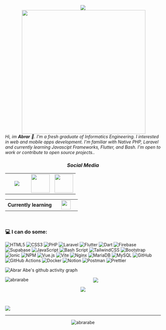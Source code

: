 <div align="center">
  <img src="https://github.com/user-attachments/assets/dc33ce06-cee0-4cc4-aa9e-ab4314c6a0b1">
</div>  

<img align="right" src="https://github.com/user-attachments/assets/67e2cc97-7d61-48e2-841a-d1c6d4d82a7c" style="padding: 0 50px"  width="400">

_Hi, im **Abrar** 👋. I'm a fresh graduate of Informatics Engineering. I interested in web and mobile apps development. I'm familiar with Native PHP, Laravel and currently learning Javascipt Frameworks, Flutter, and Bash. I'm open to work or contribute to open source projects.._ 

<h3 align="center"><i>Social Media</i></h3>

<p align="center">
  <table width="100" align="center">
    <tr>
      <td align="center" width="60">
        <a href="https://www.instagram.com/abrar_mdd/"><img src="https://cdn-icons-png.flaticon.com/128/4138/4138124.png"></a>
      </td>
      <td align="center" width="60">
        <a href="https://www.linkedin.com/in/abrar-abe-39450b339"><img src="https://cdn-icons-png.flaticon.com/128/145/145807.png" width="60"></a>
      </td>
      <td align="center" width="60">
        <a href="https://facebook.com/abrar.abe.3"><img src="https://cdn-icons-png.flaticon.com/128/145/145802.png" width="60"></a>
      </td>
    </tr>
  </table>
  <table width="100" align="center">
    <tr>
      <td align="center">
        <b>Currently learning</b>
      </td>
      <td width="60" align="center">
        <img height="30" src="https://astro.build/assets/press/astro-icon-light-gradient.svg">
      </td>
    </tr>
  </table>
</p>
</br>

### 💻 I can do some:
![HTML5](https://img.shields.io/badge/html5-%23E34F26.svg?style=for-the-badge&logo=html5&logoColor=white) ![CSS3](https://img.shields.io/badge/css3-%231572B6.svg?style=for-the-badge&logo=css3&logoColor=white) ![PHP](https://img.shields.io/badge/php-%23777BB4.svg?style=for-the-badge&logo=php&logoColor=white) ![Laravel](https://img.shields.io/badge/laravel-%23FF2D20.svg?style=for-the-badge&logo=laravel&logoColor=white) ![Flutter](https://img.shields.io/badge/Flutter-%2302569B.svg?style=for-the-badge&logo=Flutter&logoColor=white) ![Dart](https://img.shields.io/badge/dart-%230175C2.svg?style=for-the-badge&logo=dart&logoColor=white) ![Firebase](https://img.shields.io/badge/firebase-%23039BE5.svg?style=for-the-badge&logo=firebase) ![Supabase](https://img.shields.io/badge/Supabase-3ECF8E?style=for-the-badge&logo=supabase&logoColor=white) ![JavaScript](https://img.shields.io/badge/javascript-%23323330.svg?style=for-the-badge&logo=javascript&logoColor=%23F7DF1E) ![Bash Script](https://img.shields.io/badge/bash_script-%23121011.svg?style=for-the-badge&logo=gnu-bash&logoColor=white) ![TailwindCSS](https://img.shields.io/badge/tailwindcss-%2338B2AC.svg?style=for-the-badge&logo=tailwind-css&logoColor=white) ![Bootstrap](https://img.shields.io/badge/bootstrap-%238511FA.svg?style=for-the-badge&logo=bootstrap&logoColor=white) ![Ionic](https://img.shields.io/badge/Ionic-%233880FF.svg?style=for-the-badge&logo=Ionic&logoColor=white) ![NPM](https://img.shields.io/badge/NPM-%23CB3837.svg?style=for-the-badge&logo=npm&logoColor=white) ![Vue.js](https://img.shields.io/badge/vue.js-%2335495e.svg?style=for-the-badge&logo=vuedotjs&logoColor=%234FC08D) ![Vite](https://img.shields.io/badge/vite-%23646CFF.svg?style=for-the-badge&logo=vite&logoColor=white) ![Nginx](https://img.shields.io/badge/nginx-%23009639.svg?style=for-the-badge&logo=nginx&logoColor=white) ![MariaDB](https://img.shields.io/badge/MariaDB-003545?style=for-the-badge&logo=mariadb&logoColor=white) ![MySQL](https://img.shields.io/badge/mysql-4479A1.svg?style=for-the-badge&logo=mysql&logoColor=white) ![GitHub](https://img.shields.io/badge/github-%23121011.svg?style=for-the-badge&logo=github&logoColor=white) ![GitHub Actions](https://img.shields.io/badge/github%20actions-%232671E5.svg?style=for-the-badge&logo=githubactions&logoColor=white) ![Docker](https://img.shields.io/badge/docker-%230db7ed.svg?style=for-the-badge&logo=docker&logoColor=white) ![Notion](https://img.shields.io/badge/Notion-%23000000.svg?style=for-the-badge&logo=notion&logoColor=white) ![Postman](https://img.shields.io/badge/Postman-FF6C37?style=for-the-badge&logo=postman&logoColor=white) ![Prettier](https://img.shields.io/badge/prettier-%23F7B93E.svg?style=for-the-badge&logo=prettier&logoColor=black)
</br>

![Abrar Abe's github activity graph](https://github-readme-activity-graph.vercel.app/graph?username=AbrarAbe&bg_color=0d1117&color=deddda&line=3584e4&point=8ff0a4&area=true&hide_border=true)

<center>
  <p><img align="left" src="https://github-readme-stats.vercel.app/api/top-langs/?username=AbrarAbe&theme=transparent&hide_border=false&include_all_commits=true&count_private=true&layout=compact" alt="abrarabe" /></p>
    
  <p>&nbsp;<img align="center" src="https://github-readme-stats.vercel.app/api?username=AbrarAbe&theme=transparent&hide_border=false&include_all_commits=true&count_private=true" /></p>

  <p><img align="center" src="https://nirzak-streak-stats.vercel.app/?user=AbrarAbe&theme=transparent&hide_border=false" /></p>
</center>
</br>

<p>
  <img align="center" src="https://github-profile-trophy.vercel.app/?username=AbrarAbe&theme=dracula&no-frame=false&no-bg=true&margin-w=4" />
</p>

---
<p align="center"> <img src="https://komarev.com/ghpvc/?username=AbrarAbe&color=orange" alt="abrarabe" /> </p>
